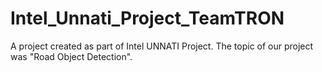 # Intel_Unnati_Project_TeamTRON
A project created as part of Intel UNNATI Project. The topic of our project was "Road Object Detection".

